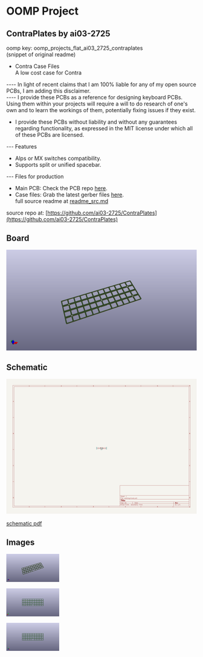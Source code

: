 # OOMP Project  
## ContraPlates  by ai03-2725  
  
oomp key: oomp_projects_flat_ai03_2725_contraplates  
(snippet of original readme)  
  
- Contra Case Files  
A low cost case for Contra  
  
---- In light of recent claims that I am 100% liable for any of my open source PCBs, I am adding this disclaimer.  
---- I provide these PCBs as a reference for designing keyboard PCBs. Using them within your projects will require a will to do research of one's own and to learn the workings of them, potentially fixing issues if they exist.  
- I provide these PCBs without liability and without any guarantees regarding functionality, as expressed in the MIT license under which all of these PCBs are licensed.  
  
--- Features  
- Alps or MX switches compatibility.  
- Supports split or unified spacebar.  
  
--- Files for production  
- Main PCB: Check the PCB repo [here](https://github.com/ai03-2725/Contra).  
- Case files: Grab the latest gerber files [here](https://github.com/ai03-2725/ContraPlates/tree/master/Production%20Files).  
  full source readme at [readme_src.md](readme_src.md)  
  
source repo at: [https://github.com/ai03-2725/ContraPlates](https://github.com/ai03-2725/ContraPlates)  
## Board  
  
[![working_3d.png](working_3d_600.png)](working_3d.png)  
## Schematic  
  
[![working_schematic.png](working_schematic_600.png)](working_schematic.png)  
  
[schematic pdf](working_schematic.pdf)  
## Images  
  
[![working_3d.png](working_3d_140.png)](working_3d.png)  
  
[![working_3d_back.png](working_3d_back_140.png)](working_3d_back.png)  
  
[![working_3d_front.png](working_3d_front_140.png)](working_3d_front.png)  
